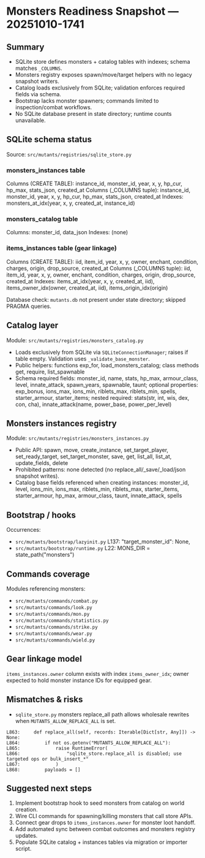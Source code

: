 # Monsters Readiness Snapshot — 20251010-1741

## Summary
* SQLite store defines monsters + catalog tables with indexes; schema matches `_COLUMNS`.
* Monsters registry exposes spawn/move/target helpers with no legacy snapshot writers.
* Catalog loads exclusively from SQLite; validation enforces required fields via schema.
* Bootstrap lacks monster spawners; commands limited to inspection/combat workflows.
* No SQLite database present in state directory; runtime counts unavailable.

## SQLite schema status
Source: `src/mutants/registries/sqlite_store.py`

### monsters_instances table
Columns (CREATE TABLE): instance_id, monster_id, year, x, y, hp_cur, hp_max, stats_json, created_at
Columns (_COLUMNS tuple): instance_id, monster_id, year, x, y, hp_cur, hp_max, stats_json, created_at
Indexes: monsters_at_idx(year, x, y, created_at, instance_id)

### monsters_catalog table
Columns: monster_id, data_json
Indexes: (none)

### items_instances table (gear linkage)
Columns (CREATE TABLE): iid, item_id, year, x, y, owner, enchant, condition, charges, origin, drop_source, created_at
Columns (_COLUMNS tuple): iid, item_id, year, x, y, owner, enchant, condition, charges, origin, drop_source, created_at
Indexes: items_at_idx(year, x, y, created_at, iid), items_owner_idx(owner, created_at, iid), items_origin_idx(origin)

Database check: `mutants.db` not present under state directory; skipped PRAGMA queries.
## Catalog layer
Module: `src/mutants/registries/monsters_catalog.py`

* Loads exclusively from SQLite via `SQLiteConnectionManager`; raises if table empty. Validation uses `_validate_base_monster`.
* Public helpers: functions exp_for, load_monsters_catalog; class methods get, require, list_spawnable
* Schema required fields: monster_id, name, stats, hp_max, armour_class, level, innate_attack, spawn_years, spawnable, taunt; optional properties: exp_bonus, ions_max, ions_min, riblets_max, riblets_min, spells, starter_armour, starter_items; nested required: stats(str, int, wis, dex, con, cha), innate_attack(name, power_base, power_per_level)

## Monsters instances registry
Module: `src/mutants/registries/monsters_instances.py`

* Public API: spawn, move, create_instance, set_target_player, set_ready_target, set_target_monster, save, get, list_all, list_at, update_fields, delete
* Prohibited patterns: none detected (no replace_all/_save/_load/json snapshot writes).
* Catalog base fields referenced when creating instances: monster_id, level, ions_min, ions_max, riblets_min, riblets_max, starter_items, starter_armour, hp_max, armour_class, taunt, innate_attack, spells

## Bootstrap / hooks
Occurrences:
* `src/mutants/bootstrap/lazyinit.py` L137: "target_monster_id": None,
* `src/mutants/bootstrap/runtime.py` L22: MONS_DIR = state_path("monsters")

## Commands coverage
Modules referencing monsters:
* `src/mutants/commands/combat.py`
* `src/mutants/commands/look.py`
* `src/mutants/commands/mon.py`
* `src/mutants/commands/statistics.py`
* `src/mutants/commands/strike.py`
* `src/mutants/commands/wear.py`
* `src/mutants/commands/wield.py`

## Gear linkage model
`items_instances.owner` column exists with index `items_owner_idx`; owner expected to hold monster instance IDs for equipped gear.

## Mismatches & risks
* `sqlite_store.py` monsters replace_all path allows wholesale rewrites when `MUTANTS_ALLOW_REPLACE_ALL` is set.
```
L863:     def replace_all(self, records: Iterable[Dict[str, Any]]) -> None:
L864:         if not os.getenv("MUTANTS_ALLOW_REPLACE_ALL"):
L865:             raise RuntimeError(
L866:                 "sqlite_store.replace_all is disabled; use targeted ops or bulk_insert_*"
L867:             )
L868:         payloads = []
```

## Suggested next steps
1. Implement bootstrap hook to seed monsters from catalog on world creation.
2. Wire CLI commands for spawning/killing monsters that call store APIs.
3. Connect gear drops to `items_instances.owner` for monster loot handoff.
4. Add automated sync between combat outcomes and monsters registry updates.
5. Populate SQLite catalog + instances tables via migration or importer script.
